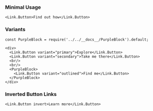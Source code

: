 ### Minimal Usage

```
<Link.Button>Find out how</Link.Button>
```

### Variants

```
const PurpleBlock = require('../../__docs__/PurpleBlock').default;

<div>
  <Link.Button variant="primary">Explore</Link.Button>
  <Link.Button variant="secondary">Take me there</Link.Button>
  <br/>
  <br/>
  <PurpleBlock>
    <Link.Button variant="outlined">Find me</Link.Button>
  </PurpleBlock>
</div>
```

### Inverted Button Links

```
<Link.Button invert>Learn more</Link.Button>
```
